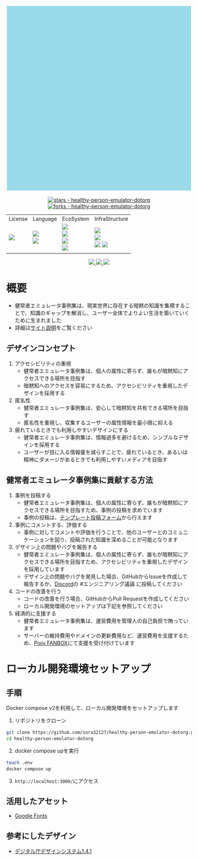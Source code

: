 <p align="center">
<img src = ./public/favicon.ico width=500>
</p>

<div align="center">
 <a href="https://github.com/sora32127/healthy-person-emulator-dotorg">
   <img src="https://img.shields.io/github/stars/sora32127/healthy-person-emulator-dotorg?style=social" alt="stars - healthy-person-emulator-dotorg"/> 
 </a>
 <a href="https://github.com/sora32127/healthy-person-emulator-dotorg">
   <img src="https://img.shields.io/github/forks/sora32127/healthy-person-emulator-dotorg?style=social" alt="forks - healthy-person-emulator-dotorg"/>
 </a>
</div>

<table align="center">
  <tr>
    <td>License</td>
    <td>Language</td>
    <td>EcoSystem</td>
    <td>InfraStructure</td>
  </tr>
  <tr>
    <td>
      <a href="./LICENSE">
        <img src="https://www.gnu.org/graphics/gplv3-or-later.svg">
      </a>
    </td>
    <td>
      <img src="https://img.shields.io/badge/-typescript-EEE.svg?logo=TypeScript&style=flat">
      <br>
      <img src="https://img.shields.io/badge/-Remix-EEE.svg?logo=Remix&style=flat">
    </td>
    <td>
      <img src="https://img.shields.io/badge/-vite-EEE.svg?logo=vite&style=flat">
      <br>
      <img src="https://img.shields.io/badge/-prisma-EEE.svg?logo=prisma&style=flat">
      <br>
      <img src="https://img.shields.io/badge/-playwright-EEE.svg?logo=playwright&style=flat">
      <br>
      <img src="https://img.shields.io/badge/-tailwindcss-EEE.svg?logo=tailwindcss&style=flat">
    </td>
    <td>
      <img src="https://img.shields.io/badge/-vercel-EEE.svg?logo=vercel&style=flat">
      <br>
      <img src="https://img.shields.io/badge/-supabase-EEE.svg?logo=supabase&style=flat">
      <br>
      <img src="https://img.shields.io/badge/-cloudflare-EEE.svg?logo=cloudflare&style=flat">
      <img src="https://img.shields.io/badge/-newrelic-EEE.svg?logo=newrelic&style=flat">
    </td>
  </tr>
</table>

<div align="center">
 <a href="https://twitter.com/helthypersonemu">
   <img src="https://img.shields.io/badge/-x-EEE.svg?logo=x&style=flat&label=Follow">
 </a>
 <a href="https://bsky.app/profile/helthypersonemu.bsky.social">
   <img src="https://img.shields.io/badge/-bluesky-EEE.svg?logo=bluesky&style=flat&label=Follow">
 </a>
 <a href="https://misskey.io/@helthypersonemu">
   <img src="https://img.shields.io/badge/-misskey-EEE.svg?logo=misskey&style=flat&label=Follow">
 </a>
</div>


# 概要
- 健常者エミュレータ事例集は、現実世界に存在する暗黙の知識を集積することで、知識のギャップを解消し、ユーザー全体でよりよい生活を築いていくために生まれました
- 詳細は[サイト説明](https://healthy-person-emulator.org/readme)をご覧ください

## デザインコンセプト
1. アクセシビリティの重視
    * 健常者エミュレータ事例集は、個人の属性に寄らず、誰もが暗黙知にアクセスできる場所を目指す
    * 暗黙知へのアクセスを容易にするため、アクセシビリティを重視したデザインを採用する
2. 匿名性
    * 健常者エミュレータ事例集は、安心して暗黙知を共有できる場所を目指す
    * 匿名性を重視し、収集するユーザーの属性情報を最小限に抑える
3. 疲れているときでも利用しやすいデザインにする
   * 健常者エミュレータ事例集は、情報過多を避けるため、シンプルなデザインを採用する
   * ユーザーが目に入る情報量を減らすことで、疲れているとき、あるいは精神にダメージがあるときでも利用しやすいメディアを目指す

## 健常者エミュレータ事例集に貢献する方法
1. 事例を投稿する
   * 健常者エミュレータ事例集は、個人の属性に寄らず、誰もが暗黙知にアクセスできる場所を目指すため、事例の投稿を求めています
   * 事例の投稿は、[テンプレート投稿フォーム](https://healthy-person-emulator.org/post)から行えます
2. 事例にコメントする、評価する
    * 事例に対してコメントや評価を行うことで、他のユーザーとのコミュニケーションを図り、投稿された知識を深めることが可能となります
3. デザイン上の問題やバグを報告する
    * 健常者エミュレータ事例集は、個人の属性に寄らず、誰もが暗黙知にアクセスできる場所を目指すため、アクセシビリティを重視したデザインを採用しています
    * デザイン上の問題やバグを発見した場合、GitHubからIssueを作成して報告するか、[Discord](https://discord.com/invite/sQehNGTnSg)の #エンジニアリング議論 に投稿してください
4. コードの改善を行う
    * コードの改善を行う場合、GitHubからPull Requestを作成してください
    * ローカル開発環境のセットアップは下記を参照してください
5. 経済的に支援する
    * 健常者エミュレータ事例集は、運営費用を管理人の自己負担で賄っています
    * サーバーの維持費用やドメインの更新費用など、運営費用を支援するため、[Pixiv FANBOX](https://contradiction29.fanbox.cc/)にて支援を受け付けています


# ローカル開発環境セットアップ

## 手順
Docker compose v2を利用して、ローカル開発環境をセットアップします

1. リポジトリをクローン
```bash
git clone https://github.com/sora32127/healthy-person-emulator-dotorg.git
cd healthy-person-emulator-dotorg
```
2. docker compose upを実行
```bash
touch .env
docker compose up
```

3. `http://localhost:3000/`にアクセス


## 活用したアセット
- [Google Fonts](https://fonts.google.com/)

## 参考にしたデザイン
- [デジタル庁デザインシステム1.4.1](https://www.figma.com/community/file/1255349027535859598/design-system-1-4-1)
